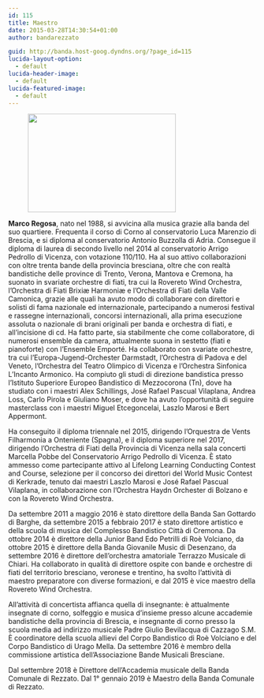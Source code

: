 ```yaml
---
id: 115
title: Maestro
date: 2015-03-28T14:30:54+01:00
author: bandarezzato

guid: http://banda.host-goog.dyndns.org/?page_id=115
lucida-layout-option:
  - default
lucida-header-image:
  - default
lucida-featured-image:
  - default
---
```

<div class="wp-block-image">
  <figure class="aligncenter"><img loading="lazy" width="300" height="200" src="https://i0.wp.com/www.bandacomunalerezzato.it/wp-content/uploads/2018/09/regosa.jpg?resize=300%2C200" alt="" class="wp-image-1257" srcset="https://i0.wp.com/www.bandacomunalerezzato.it/wp-content/uploads/2018/09/regosa.jpg?resize=300%2C200 300w, https://i0.wp.com/www.bandacomunalerezzato.it/wp-content/uploads/2018/09/regosa.jpg?resize=768%2C512 768w, https://i0.wp.com/www.bandacomunalerezzato.it/wp-content/uploads/2018/09/regosa.jpg?resize=1024%2C683 1024w, https://i0.wp.com/www.bandacomunalerezzato.it/wp-content/uploads/2018/09/regosa.jpg?resize=620%2C413 620w, https://i0.wp.com/www.bandacomunalerezzato.it/wp-content/uploads/2018/09/regosa.jpg?resize=480%2C320 480w, https://i0.wp.com/www.bandacomunalerezzato.it/wp-content/uploads/2018/09/regosa.jpg?resize=272%2C182 272w, https://i0.wp.com/www.bandacomunalerezzato.it/wp-content/uploads/2018/09/regosa.jpg?w=2048 2048w, https://i0.wp.com/www.bandacomunalerezzato.it/wp-content/uploads/2018/09/regosa.jpg?w=1240 1240w, https://i0.wp.com/www.bandacomunalerezzato.it/wp-content/uploads/2018/09/regosa.jpg?w=1860 1860w" sizes="(max-width: 300px) 100vw, 300px" data-recalc-dims="1" /></figure>
</div>

**Marco Regosa**, nato nel 1988, si avvicina alla musica grazie alla banda del suo quartiere. Frequenta il corso di Corno al conservatorio Luca Marenzio di Brescia, e si diploma al conservatorio Antonio Buzzolla di Adria. Consegue il diploma di laurea di secondo livello nel 2014 al conservatorio Arrigo Pedrollo di Vicenza, con votazione 110/110. Ha al suo attivo collaborazioni con oltre trenta bande della provincia bresciana, oltre che con realtà bandistiche delle province di Trento, Verona, Mantova e Cremona, ha suonato in svariate orchestre di fiati, tra cui la Rovereto Wind Orchestra, l’Orchestra di Fiati Brixiæ Harmoniæ e l’Orchestra di Fiati della Valle Camonica, grazie alle quali ha avuto modo di collaborare con direttori e solisti di fama nazionale ed internazionale, partecipando a numerosi festival e rassegne internazionali, concorsi internazionali, alla prima esecuzione assoluta o nazionale di brani originali per banda e orchestra di fiati, e all’incisione di cd. Ha fatto parte, sia stabilmente che come collaboratore, di numerosi ensemble da camera, attualmente suona in sestetto (fiati e pianoforte) con l’Ensemble Emporté. Ha collaborato con svariate orchestre, tra cui l’Europa-Jugend-Orchester Darmstadt, l’Orchestra di Padova e del Veneto, l’Orchestra del Teatro Olimpico di Vicenza e l’Orchestra Sinfonica L’Incanto Armonico. Ha compiuto gli studi di direzione bandistica presso l’Istituto Superiore Europeo Bandistico di Mezzocorona (Tn), dove ha studiato con i maestri Alex Schillings, José Rafael Pascual Vilaplana, Andrea Loss, Carlo Pirola e Giuliano Moser, e dove ha avuto l’opportunità di seguire masterclass con i maestri Miguel Etcegoncelai, Laszlo Marosi e Bert Appermont.

Ha conseguito il diploma triennale nel 2015, dirigendo l’Orquestra de Vents Filharmonia a Onteniente (Spagna), e il diploma superiore nel 2017, dirigendo l’Orchestra di Fiati della Provincia di Vicenza nella sala concerti Marcella Pobbe del Conservatorio Arrigo Pedrollo di Vicenza. È stato ammesso come partecipante attivo al Lifelong Learning Conducting Contest and Course, selezione per il concorso dei direttori del World Music Contest di Kerkrade, tenuto dai maestri Laszlo Marosi e José Rafael Pascual Vilaplana, in collaborazione con l’Orchestra Haydn Orchester di Bolzano e con la Rovereto Wind Orchestra.

Da settembre 2011 a maggio 2016 è stato direttore della Banda San Gottardo di Barghe, da settembre 2015 a febbraio 2017 è stato direttore artistico e della scuola di musica del Complesso Bandistico Città di Cremona. Da ottobre 2014 è direttore della Junior Band Edo Petrilli di Roè Volciano, da ottobre 2015 è direttore della Banda Giovanile Music di Desenzano, da settembre 2016 è direttore dell’orchestra amatoriale Terrazzo Musicale di Chiari. Ha collaborato in qualità di direttore ospite con bande e orchestre di fiati del territorio bresciano, veronese e trentino, ha svolto l’attività di maestro preparatore con diverse formazioni, e dal 2015 è vice maestro della Rovereto Wind Orchestra.

All’attività di concertista affianca quella di insegnante: è attualmente insegnate di corno, solfeggio e musica d’insieme presso alcune accademie bandistiche della provincia di Brescia, e insegnante di corno presso la scuola media ad indirizzo musicale Padre Giulio Bevilacqua di Cazzago S.M. È coordinatore della scuola allievi del Corpo Bandistico di Roè Volciano e del Corpo Bandistico di Urago Mella. Da settembre 2016 è membro della commissione artistica dell’Associazione Bande Musicali Bresciane.

Dal settembre 2018 è Direttore dell&#8217;Accademia musicale della Banda Comunale di Rezzato. Dal 1° gennaio 2019 è Maestro della Banda Comunale di Rezzato.